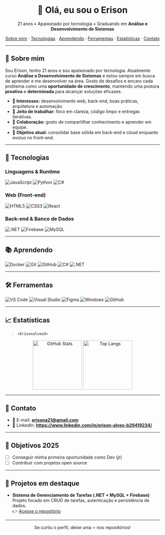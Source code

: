 <h1 align="center">👋 Olá, eu sou o Erison</h1>
<p align="center">21 anos • Apaixonado por tecnologia • Graduando em <b>Análise e Desenvolvimento de Sistemas</b></p>

<p align="center">
  <a href="#-sobre-mim">Sobre mim</a> ·
  <a href="#-tecnologias">Tecnologias</a> ·
  <a href="#-aprendendo">Aprendendo</a> ·
  <a href="#-ferramentas">Ferramentas</a> ·
  <a href="#-estatísticas">Estatísticas</a> ·
  <a href="#-contato">Contato</a>
</p>

---

## 🚀 Sobre mim

Sou Erison, tenho 21 anos e sou apaixonado por tecnologia. Atualmente curso **Análise e Desenvolvimento de Sistemas** e estou sempre em busca de aprender e me desenvolver na área. Gosto de desafios e encaro cada problema como uma **oportunidade de crescimento**, mantendo uma postura **proativa** e **determinada** para alcançar soluções eficazes.

- 🔭 **Interesses:** desenvolvimento web, back-end, boas práticas, arquitetura e automação.  
- 🧩 **Jeito de trabalhar:** foco em clareza, código limpo e entregas iterativas.  
- 🤝 **Colaboração:** gosto de compartilhar conhecimento e aprender em equipe.  
- 🎯 **Objetivo atual:** consolidar base sólida em back-end e cloud enquanto evoluo no front-end.  

---

## 🧰 Tecnologias

### Linguagens & Runtime
<p>
  <img alt="JavaScript" src="https://img.shields.io/badge/JavaScript-000?logo=javascript&logoColor=F7DF1E"> 

  <img alt="Python" src="https://img.shields.io/badge/Python-000?logo=python&logoColor=3776AB"> 
  <img alt="C#" src="https://img.shields.io/badge/C%23-000?logo=csharp&logoColor=512BD4"> 
   
  
</p>

### Web (Front-end)
<p>
  <img alt="HTML5" src="https://img.shields.io/badge/HTML5-000?logo=html5&logoColor=E34F26"> 
  <img alt="CSS3" src="https://img.shields.io/badge/CSS3-000?logo=css3&logoColor=1572B6"> 
  <img alt="React" src="https://img.shields.io/badge/React-000?logo=react&logoColor=61DAFB"> 
 
</p>

### Back-end & Banco de Dados
<p>
  <img alt=".NET" src="https://img.shields.io/badge/.NET-000?logo=dotnet&logoColor=512BD4"> 
  <img alt="Firebase" src="https://img.shields.io/badge/Firebase-000?logo=firebase&logoColor=FFCA28"> 
  <img alt="MySQL" src="https://img.shields.io/badge/MySQL-000?logo=mysql&logoColor=4479A1"> 
</p>

---

## 📚 Aprendendo
<p>
  <img alt="Docker" src="https://img.shields.io/badge/Docker-000?logo=docker&logoColor=2496ED"> 
  <img alt="Git" src="https://img.shields.io/badge/Git-000?logo=git&logoColor=F05032"> 
  <img alt="GitHub" src="https://img.shields.io/badge/GitHub-000?logo=github&logoColor=white"> 
  <img alt="C#" src="https://img.shields.io/badge/C%23-000?logo=csharp&logoColor=512BD4"> 
  <img alt=".NET" src="https://img.shields.io/badge/.NET-000?logo=dotnet&logoColor=512BD4"> 
</p>

---

## 🛠️ Ferramentas
<p>
  <img alt="VS Code" src="https://img.shields.io/badge/VS%20Code-000?logo=visualstudiocode&logoColor=007ACC"> 
  <img alt="Visual Studio" src="https://img.shields.io/badge/Visual%20Studio-000?logo=visualstudio&logoColor=5C2D91"> 
  <img alt="Figma" src="https://img.shields.io/badge/Figma-000?logo=figma&logoColor=F24E1E"> 
  <img alt="Windows" src="https://img.shields.io/badge/Windows-000?logo=windows&logoColor=0078D6"> 
  <img alt="GitHub" src="https://img.shields.io/badge/GitHub-000?logo=github&logoColor=white"> 
</p>

---

## 📈 Estatísticas
>  **`<ErisonalvesO>`**

<p align="center">
  <img alt="GitHub Stats" height="160" src="https://github-readme-stats.vercel.app/api?username=<Erisonalves>&show_icons=true&theme=transparent&hide_title=true" />
  <img alt="Top Langs" height="160" src="https://github-readme-stats.vercel.app/api/top-langs/?username=<Erisonalves>&layout=compact&theme=transparent" />
</p>

---

## 🔗 Contato
- 📧 E-mail: **erisona21@gmail.com**  
- 💼 LinkedIn: **https://www.linkedin.com/in/erison-alves-b29419234/**  


---

## 🎯 Objetivos 2025
- [ ] Conseguir minha primeira oportunidade como Dev (jr)    
- [ ] Contribuir com projetos open source  

---

## 📂 Projetos em destaque

- **Sistema de Gerenciamento de Tarefas (.NET + MySQL + Firebase)**  
  Projeto focado em CRUD de tarefas, autenticação e persistência de dados.  
  👉 [Acesse o repositório](https://lnkd.in/dArWPnHw) 

---

<p align="center">Se curtiu o perfil, deixe uma ⭐ nos repositórios!</p>

